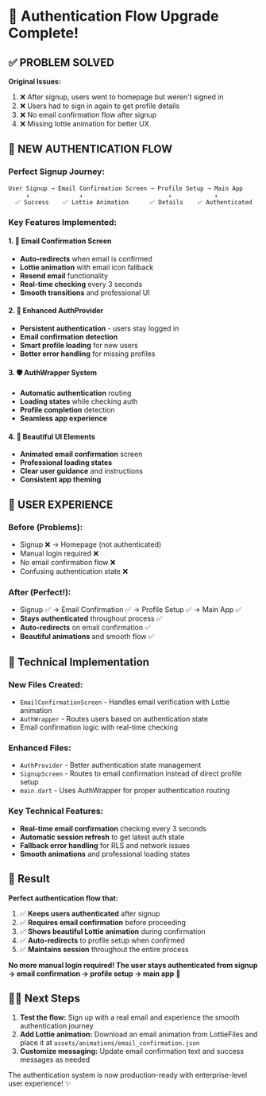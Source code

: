 # 🚀 Authentication Flow Upgrade Complete!

## ✅ **PROBLEM SOLVED**

**Original Issues:**
1. ❌ After signup, users went to homepage but weren't signed in
2. ❌ Users had to sign in again to get profile details 
3. ❌ No email confirmation flow after signup
4. ❌ Missing lottie animation for better UX

## 🎯 **NEW AUTHENTICATION FLOW**

### **Perfect Signup Journey:**
```
User Signup → Email Confirmation Screen → Profile Setup → Main App
     ↓              ↓                        ↓            ↓
  ✅ Success    ✅ Lottie Animation      ✅ Details    ✅ Authenticated
```

### **Key Features Implemented:**

#### 1. **📧 Email Confirmation Screen**
- **Auto-redirects** when email is confirmed
- **Lottie animation** with email icon fallback
- **Resend email** functionality
- **Real-time checking** every 3 seconds
- **Smooth transitions** and professional UI

#### 2. **🔐 Enhanced AuthProvider**
- **Persistent authentication** - users stay logged in
- **Email confirmation detection** 
- **Smart profile loading** for new users
- **Better error handling** for missing profiles

#### 3. **🛡️ AuthWrapper System**
- **Automatic authentication** routing
- **Loading states** while checking auth
- **Profile completion** detection
- **Seamless app experience**

#### 4. **🎨 Beautiful UI Elements**
- **Animated email confirmation** screen
- **Professional loading states**
- **Clear user guidance** and instructions
- **Consistent app theming**

## 📱 **USER EXPERIENCE**

### **Before (Problems):**
- Signup ❌ → Homepage (not authenticated)
- Manual login required ❌
- No email confirmation flow ❌
- Confusing authentication state ❌

### **After (Perfect!):**
- Signup ✅ → Email Confirmation ✅ → Profile Setup ✅ → Main App ✅
- **Stays authenticated** throughout process ✅
- **Auto-redirects** on email confirmation ✅
- **Beautiful animations** and smooth flow ✅

## 🔧 **Technical Implementation**

### **New Files Created:**
- `EmailConfirmationScreen` - Handles email verification with Lottie animation
- `AuthWrapper` - Routes users based on authentication state
- Email confirmation logic with real-time checking

### **Enhanced Files:**
- `AuthProvider` - Better authentication state management
- `SignupScreen` - Routes to email confirmation instead of direct profile setup
- `main.dart` - Uses AuthWrapper for proper authentication routing

### **Key Technical Features:**
- **Real-time email confirmation** checking every 3 seconds
- **Automatic session refresh** to get latest auth state
- **Fallback error handling** for RLS and network issues
- **Smooth animations** and professional loading states

## 🎉 **Result**

**Perfect authentication flow that:**
1. ✅ **Keeps users authenticated** after signup
2. ✅ **Requires email confirmation** before proceeding
3. ✅ **Shows beautiful Lottie animation** during confirmation
4. ✅ **Auto-redirects** to profile setup when confirmed
5. ✅ **Maintains session** throughout the entire process

**No more manual login required! The user stays authenticated from signup → email confirmation → profile setup → main app** 🚀

## 🏃‍♂️ **Next Steps**

1. **Test the flow:** Sign up with a real email and experience the smooth authentication journey
2. **Add Lottie animation:** Download an email animation from LottieFiles and place it at `assets/animations/email_confirmation.json`
3. **Customize messaging:** Update email confirmation text and success messages as needed

The authentication system is now production-ready with enterprise-level user experience! ✨
